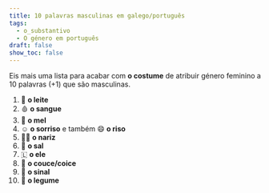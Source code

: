 ```yaml
---
title: 10 palavras masculinas em galego/português
tags:
  - o_substantivo
  - O género em português
draft: false
show_toc: false
---
```

Eis mais uma lista para acabar com **o costume** de atribuir género feminino a 10 palavras (+1) que são masculinas.

1. <e-moji>🥛</e-moji> **o leite**
2. <e-moji>🩸</e-moji> **o sangue**
3. <e-moji>🍯</e-moji> **o mel**
4. <e-moji>☺️</e-moji> **o sorriso** e também <e-moji>😄</e-moji> **o riso**
6. <e-moji>👃🏼</e-moji> **o nariz**
7. <e-moji>🧂</e-moji> **o sal**
8. <e-moji>🇱</e-moji> **o ele**
9. <e-moji>🫏</e-moji> **o couce/coice**
10. <e-moji>🛑</e-moji> **o sinal**
11. <e-moji>🫛</e-moji> **o legume**

